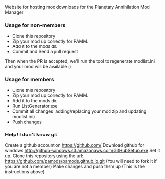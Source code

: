 Website for hosting mod downloads for the Planetary Annihilation Mod Manager

### Usage for non-members

- Clone this repository
- Zip your mod up correctly for PAMM.
- Add it to the mods dir.
- Commit and Send a pull request

Then when the PR is accepted, we'll run the tool to regenerate modlist.ini and your mod will be available :)


### Usage for members

- Clone this repository
- Zip your mod up correctly for PAMM.
- Add it to the mods dir.
- Run ListGenerator.exe
- Commit all changes (adding/replacing your mod zip and updating modlist.ini)
- Push changes

### Help! I don't know git

Create a github account on https://github.com/
Download github for windows http://github-windows.s3.amazonaws.com/GitHubSetup.exe
Set it up.
Clone this repository using the url: https://github.com/pamods/pamods.github.io.git (You will need to fork it if you are not a member)
Make changes and push them up (This is the instructions above)

